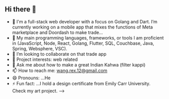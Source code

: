 ## Hi there 👋

- 🔭 I'm a full-stack web developer with a focus on Golang and Dart. I’m currently working on a mobile app that mixes the functions of Meta marketplace and Doordash to make trade...
- 🌱 My main programming languages, frameworks, or tools I am proficient in (JavaScript, Node, React, Golang, Flutter, SQL, Couchbase, Java, Spring, Websphere, VSC).
- 👯 I’m looking to collaborate on that trade app
- 🤔 Project interests: web related
- 💬 Ask me about how to make a great Indian Kahwa (filter kappi)  
- 📫 How to reach me: wang.rex.12@gmail.com
- 😄 Pronouns: ...He
- ⚡ Fun fact: ...I hold a design certificate from Emily Carr University. Check my art project.
-->
